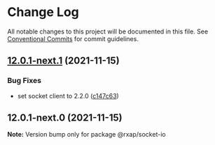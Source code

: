 # Change Log

All notable changes to this project will be documented in this file.
See [Conventional Commits](https://conventionalcommits.org) for commit guidelines.

## [12.0.1-next.1](https://gitlab.com/rxap/packages/compare/@rxap/socket-io@12.0.1-next.0...@rxap/socket-io@12.0.1-next.1) (2021-11-15)


### Bug Fixes

* set socket client to 2.2.0 ([c147c63](https://gitlab.com/rxap/packages/commit/c147c637ab66327517e0bd10272e183feaa88477))





## 12.0.1-next.0 (2021-11-15)

**Note:** Version bump only for package @rxap/socket-io
